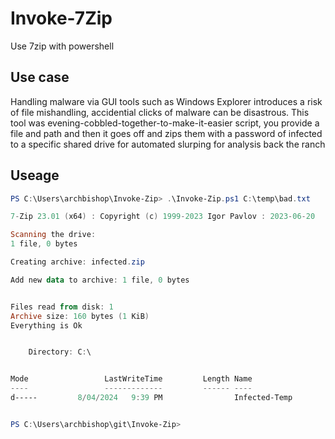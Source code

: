 # Invoke-7Zip
Use 7zip with powershell

## Use case

Handling malware via GUI tools such as Windows Explorer introduces a risk of file mishandling, accidential clicks of malware can be disastrous.
This tool was evening-cobbled-together-to-make-it-easier script, you provide a file and path and then it goes off and zips them with a password of infected to a specific shared drive for automated slurping for analysis back the ranch

## Useage

```powershell
PS C:\Users\archbishop\Invoke-Zip> .\Invoke-Zip.ps1 C:\temp\bad.txt

7-Zip 23.01 (x64) : Copyright (c) 1999-2023 Igor Pavlov : 2023-06-20

Scanning the drive:
1 file, 0 bytes

Creating archive: infected.zip

Add new data to archive: 1 file, 0 bytes


Files read from disk: 1
Archive size: 160 bytes (1 KiB)
Everything is Ok


    Directory: C:\


Mode                 LastWriteTime         Length Name
----                 -------------         ------ ----
d-----         8/04/2024   9:39 PM                Infected-Temp


PS C:\Users\archbishop\git\Invoke-Zip>
```
